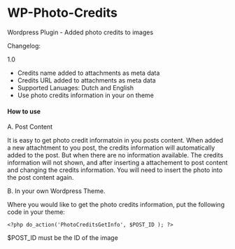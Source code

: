 # WP-Photo-Credits
Wordpress Plugin - Added photo credits to images

Changelog:

1.0
* Credits name added to attachments as meta data
* Credits URL added to attachments as meta data
* Supported Lanuages: Dutch and English
* Use photo credits information in your on theme

#### How to use

A. Post Content

It is easy to get photo credit informatoin in you posts content. When added a new attachtment to you post, the credits information will automatically added to the post. But when there are no information available. The credits information will not shown, and after inserting a attachement to post content and changing the credits information. You will need to insert the photo into the post content again.

B. In your own Wordpress Theme.

Where you would like to get the photo credits information, put the following code in your theme:
```
<?php do_action('PhotoCreditsGetInfo', $POST_ID ); ?>
```
$POST_ID must be the ID of the image
